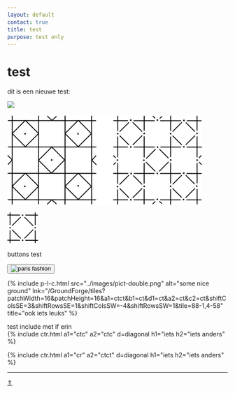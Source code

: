 ```yaml
---
layout: default
contact: true
title: test
purpose: test only
---
```



<style>
.button
  background-color: blue;
  border: 6px;
  border-color: red;
  color: green;
  padding: 0px;
  cursor: pointer;
  box-shadow: 3px 3px #ebebeb;
}

.button:hover {
  background-color: green;
   
}
  
</style>

# test

dit is een nieuwe test: 

<img src="/MAE-gf/images/flanders2/105-1.png">
<br>

[pdf-test]: ../documents/streched-paris.pdf

![test][svg-test]   

[svg-test]: ../images_flanders/flanders.svg

![test 2][test2]             

[test2]: ../images_wt/path866.png

buttons test

<a href="../images_stitches/paris-lcr.png">
<button type="button"><img title="paris fashion" src="../images_stitches/paris-lcr.png"></button>
</a>  

{% include p-l-c.html
  src="../images/pict-double.png"
  alt="some nice ground"
  lnk="/GroundForge/tiles?patchWidth=16&patchHeight=16&a1=ctct&b1=ct&d1=ct&a2=ct&c2=ct&shiftColsSE=3&shiftRowsSE=1&shiftColsSW=-4&shiftRowsSW=1&tile=88-1,4-58"
  title="ook iets leuks"
%}  

test include met if erin   
{% include ctr.html
  a1="ctc"
  a2="ctc"
  d=diagonal
  h1="iets
  h2="iets anders"
 %} 

{% include ctr.html
  a1="cr"
  a2="ctct"
  d=diagonal
  h1="iets
  h2="iets anders"
 %} 


***
[&uArr;]()


[p-paris-lcr]: ../images_stitches/paris-lcr.png            
[lijntje]: /GroundForge/tiles?patchWidth=16&patchHeight=16&a1=ctct&b1=ct&d1=ct&a2=ct&c2=ct&shiftColsSE=3&shiftRowsSE=1&shiftColsSW=-4&shiftRowsSW=1&tile=88-1,4-58


